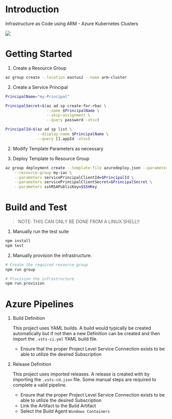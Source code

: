 # Introduction
Infrastructure as Code using ARM - Azure Kubernetes Clusters

<a href="https://portal.azure.com/#create/Microsoft.Template/uri/https%3A%2F%2Fraw.githubusercontent.com%2Fdanielscholl%2Fazure-terraform-aks%2Fmaster%2Farm%2Fazuredeploy.json" target="_blank">
    <img src="http://azuredeploy.net/deploybutton.png"/>
</a>

# Getting Started

1. Create a Resource Group

```bash
az group create --location eastus2 --name arm-cluster
```

2. Create a Service Principal

```bash
PrincipalName="my-Principal"

PrincipalSecret=$(az ad sp create-for-rbac \
                  --name $PrincipalName \
                  --skip-assignment \
                  --query password -otsv)

PrincipalId=$(az ad sp list \
              --display-name $PrincipalName \
              --query [].appId -otsv)
```

2. Modify Template Parameters as necessary

3. Deploy Template to Resource Group

```bash
az group deployment create --template-file azuredeploy.json --parameters azuredeploy.parameters.json \
    --resource-group my-iac \
    --parameters servicePrincipalClientId=$PrincipalId \
    --parameters servicePrincipalClientSecret=$PrincipalSecret \
    --parameters sshRSAPublicKey=$SSHKey

```

# Build and Test 

>NOTE:  THIS CAN ONLY BE DONE FROM A LINUX SHELL!!

1. Manually run the test suite

```bash
npm install
npm test
```

2. Manually provision the infrastructure.

```bash
# Create the required resource group
npm run group

# Provision the infrastructure
npm run provision
```

# Azure Pipelines

1. Build Definition

    This project uses YAML builds.  A build would typically be created automatically but if not then a new Definition can be created and then import the `.vsts-ci.yml` YAML build file.

    - Ensure that the proper Project Level Service Connection exists to be able to utilize the desired Subscription

1. Release Definition

    This project uses imported releases. A release is created with by importing the `.vsts-cd.json` file.  Some manual steps are required  to complete a valid pipeline.

    - Ensure that the proper Project Level Service Connection exists to be able to utilize the desired Subscription
    - Link the Artifact to the Build Artifact
    - Select the Build Agent `Windows Containers`
  